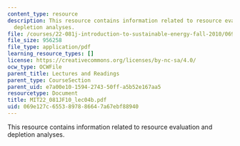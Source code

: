 ```yaml
---
content_type: resource
description: This resource contains information related to resource evaluation and
  depletion analyses.
file: /courses/22-081j-introduction-to-sustainable-energy-fall-2010/069e127c6553897886647a67ebf88940_MIT22_081JF10_lec04b.pdf
file_size: 956258
file_type: application/pdf
learning_resource_types: []
license: https://creativecommons.org/licenses/by-nc-sa/4.0/
ocw_type: OCWFile
parent_title: Lectures and Readings
parent_type: CourseSection
parent_uid: e7a00e10-1594-2743-50ff-a5b52e167aa5
resourcetype: Document
title: MIT22_081JF10_lec04b.pdf
uid: 069e127c-6553-8978-8664-7a67ebf88940
---
```

This resource contains information related to resource evaluation and depletion analyses.